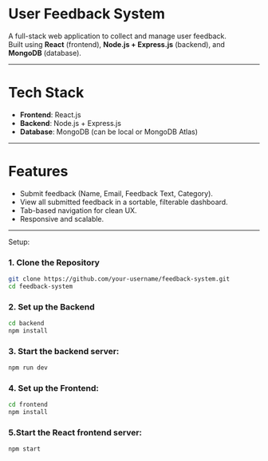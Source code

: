 # User Feedback System

A full-stack web application to collect and manage user feedback.  
Built using **React** (frontend), **Node.js + Express.js** (backend), and **MongoDB** (database).

---

# Tech Stack
- **Frontend**: React.js
- **Backend**: Node.js + Express.js
- **Database**: MongoDB (can be local or MongoDB Atlas)

---

# Features
- Submit feedback (Name, Email, Feedback Text, Category).
- View all submitted feedback in a sortable, filterable dashboard.
- Tab-based navigation for clean UX.
- Responsive and scalable.

---
Setup:

### 1. Clone the Repository
```bash
git clone https://github.com/your-username/feedback-system.git
cd feedback-system
```

### 2. Set up the Backend
```bash
cd backend
npm install
```

### 3. Start the backend server:
```bash
npm run dev
```

### 4. Set up the Frontend:
```bash
cd frontend
npm install
```

### 5.Start the React frontend server:
```bash
npm start
```

